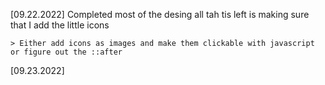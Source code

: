 [09.22.2022]
Completed most of the desing all tah tis left is making sure that I add the little icons

    > Either add icons as images and make them clickable with javascript or figure out the ::after

[09.23.2022]
